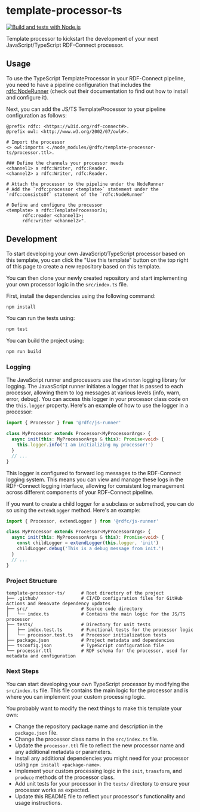 # template-processor-ts

[![Build and tests with Node.js](https://github.com/rdf-connect/template-processor-ts/actions/workflows/build-test.yml/badge.svg)](https://github.com/rdf-connect/template-processor-ts/actions/workflows/build-test.yml)

Template processor to kickstart the development of your next JavaScript/TypeScript RDF-Connect processor.

## Usage

To use the TypeScript TemplateProcessor in your RDF-Connect pipeline, you need to have a pipeline configuration that includes the [rdfc:NodeRunner](https://github.com/rdf-connect/js-runner) (check out their documentation to find out how to install and configure it).

Next, you can add the JS/TS TemplateProcessor to your pipeline configuration as follows:

```turtle
@prefix rdfc: <https://w3id.org/rdf-connect#>.
@prefix owl: <http://www.w3.org/2002/07/owl#>.

# Import the processor
<> owl:imports <./node_modules/@rdfc/template-processor-ts/processor.ttl>.

### Define the channels your processor needs
<channel1> a rdfc:Writer, rdfc:Reader.
<channel2> a rdfc:Writer, rdfc:Reader.

# Attach the processor to the pipeline under the NodeRunner
# Add the `rdfc:processor <template>` statement under the `rdfc:consistsOf` statement of the `rdfc:NodeRunner`

# Define and configure the processor
<template> a rdfc:TemplateProcessorJs;
      rdfc:reader <channel1>;
      rdfc:writer <channel2>".
```

## Development

To start developing your own JavaScript/TypeScript processor based on this template, you can click the "Use this template" button on the top right of this page to create a new repository based on this template.

You can then clone your newly created repository and start implementing your own processor logic in the `src/index.ts` file.

First, install the dependencies using the following command:

```bash
npm install
```

You can run the tests using:

```bash
npm test
```

You can build the project using:

```bash
npm run build
```

### Logging

The JavaScript runner and processors use the `winston` logging library for logging.
The JavasScript runner initiates a logger that is passed to each processor, allowing them to log messages at various levels (info, warn, error, debug).
You can access this logger in your processor class code on the `this.logger` property.
Here's an example of how to use the logger in a processor:

```typescript
import { Processor } from '@rdfc/js-runner'

class MyProcessor extends Processor<MyProcessorArgs> {
  async init(this: MyProcessorArgs & this): Promise<void> {
    this.logger.info('I am initializing my processor!')
  }
  // ...
}
```

This logger is configured to forward log messages to the RDF-Connect logging system.
This means you can view and manage these logs in the RDF-Connect logging interface, allowing for consistent log management across different components of your RDF-Connect pipeline.

If you want to create a child logger for a subclass or submethod, you can do so using the `extendLogger` method.
Here's an example:

```typescript
import { Processor, extendLogger } from '@rdfc/js-runner'

class MyProcessor extends Processor<MyProcessorArgs> {
  async init(this: MyProcessorArgs & this): Promise<void> {
    const childLogger = extendLogger(this.logger, 'init')
    childLogger.debug('This is a debug message from init.')
  }
  // ...
}
```


### Project Structure

```
template-processor-ts/      # Root directory of the project
├── .github/                # CI/CD configuration files for GitHub Actions and Renovate dependency updates
├── src/                    # Source code directory
│   └── index.ts            # Contains the main logic for the JS/TS processor
├── tests/                  # Directory for unit tests
│   ├── index.test.ts       # Functional tests for the processor logic
│   └── processor.test.ts   # Processor initialization tests
├── package.json            # Project metadata and dependencies
├── tsconfig.json           # TypeScript configuration file
└── processor.ttl           # RDF schema for the processor, used for metadata and configuration
```


### Next Steps

You can start developing your own TypeScript processor by modifying the `src/index.ts` file.
This file contains the main logic for the processor and is where you can implement your custom processing logic.

You probably want to modify the next things to make this template your own:
- Change the repository package name and description in the `package.json` file.
- Change the processor class name in the `src/index.ts` file.
- Update the `processor.ttl` file to reflect the new processor name and any additional metadata or parameters.
- Install any additional dependencies you might need for your processor using `npm install <package-name>`.
- Implement your custom processing logic in the `init`, `transform`, and `produce` methods of the processor class.
- Add unit tests for your processor in the `tests/` directory to ensure your processor works as expected.
- Update this README file to reflect your processor's functionality and usage instructions.
